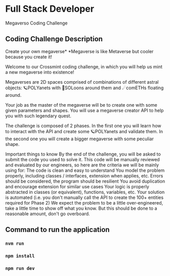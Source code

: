 #  Full Stack Developer
Megaverso Coding Challenge

## Coding Challenge Description

Create your own megaverse*
*Megaverse is like Metaverse but cooler because you create it!

Welcome to our Crossmint coding challenge, in which you will help us mint a new megaverse into existence!

Megaverses are 2D spaces comprised of combinations of different astral objects: 🪐POLYanets with 🌙SOLoons around them and ☄comETHs floating around.

Your job as the master of the megaverse will be to create one with some given parameters and shapes. You will use a megaverse creator API to help you with such legendary quest.

The challenge is composed of 2 phases. In the first one you will learn how to interact with the API and create some 🪐POLYanets and validate them. In the second one you will create a bigger megaverse with some peculiar shape.

Important things to know
By the end of the challenge, you will be asked to submit the code you used to solve it. This code will be manually reviewed and evaluated by our engineers, so here are the criteria we will be mainly using for:
The code is clean and easy to understand
You model the problem properly, including classes / interfaces, extension when applies, etc.
Errors should be considered, the program should be resilient
You avoid duplication and encourage extension for similar use cases
Your logic is properly abstracted in classes (or equivalent), functions, variables, etc.
Your solution is automated (i.e. you don't manually call the API to create the 100+ entities required for Phase 2)
We expect the problem to be a little over-engineered, take a little time to show off what you know. But this should be done to a reasonable amount, don't go overboard.


## Command to run the application

### `nvm run`
### `npm install`
### `npm run dev`

